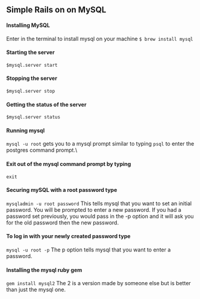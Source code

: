 ## Simple Rails on on MySQL

#### Installing MySQL  
Enter in the terminal to install mysql on your machine
 ```$ brew install mysql```

 #### Starting the server
 ```$mysql.server start```

 #### Stopping the server
  ```$mysql.server stop```

#### Getting the status of the server
 ```$mysql.server status```

 #### Running mysql
 ```mysql -u root```
 gets you to a mysql prompt similar to typing ```psql``` to enter the postgres command prompt.\

 #### Exit out of the mysql command prompt by typing
 ```exit```

 #### Securing mySQL with a root password type
 ```mysqladmin -u root password```
 This tells mysql that you want to set an initial password. You will be prompted to enter a new password. If you had a password set previously, you would pass in the -p option and it will ask you for the old password then the new password.

 #### To log in with your newly created password type
 ```mysql -u root -p```
 The p option tells mysql that you want to enter a password.

 #### Installing the mysql ruby gem
 ```gem install mysql2```
 The 2 is a version made by someone else but is better than just the mysql one.

 
